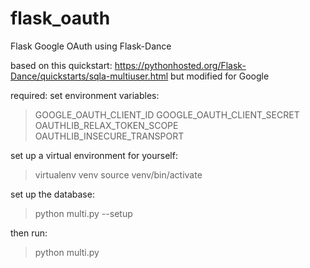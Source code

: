 # flask_oauth
Flask Google OAuth using Flask-Dance

based on this quickstart:
https://pythonhosted.org/Flask-Dance/quickstarts/sqla-multiuser.html
but modified for Google

required:
set environment variables:
>GOOGLE_OAUTH_CLIENT_ID
>GOOGLE_OAUTH_CLIENT_SECRET
>OAUTHLIB_RELAX_TOKEN_SCOPE
>OAUTHLIB_INSECURE_TRANSPORT

set up a virtual environment for yourself:
>virtualenv venv
>source venv/bin/activate

set up the database:
>python multi.py --setup

then run:
>python multi.py
